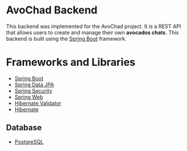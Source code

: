# AvoChad Backend
This backend was implemented for the AvoChad project. It is a REST API that allows users to create and manage their own __avocados chats__.
This backend is built using the [Spring Boot](https://spring.io/projects/spring-boot) framework. 

# Frameworks and Libraries
- [Spring Boot](https://spring.io/projects/spring-boot)
- [Spring Data JPA](https://spring.io/projects/spring-data-jpa)
- [Spring Security](https://spring.io/projects/spring-security)
- [Spring Web](https://spring.io/projects/spring-framework)
- [Hibernate Validator](https://hibernate.org/validator/)
- [Hibernate](https://hibernate.org/)

## Database
- [PostgreSQL](https://www.postgresql.org/)

